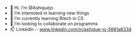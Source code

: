 - 👋 Hi, I’m @Ashiquejo
- 👀 I’m interested in learning new things
- 🌱 I’m currently learning Btech in CS
- 💞️ I’m looking to collaborate on programms
- 📫 LinkedIn :- www.linkedin.com/in/ashique-jo-5681a6334

<!---
Ashiquejo/Ashiquejo is a ✨ special ✨ repository because its `README.md` (this file) appears on your GitHub profile.
You can click the Preview link to take a look at your changes.
--->
